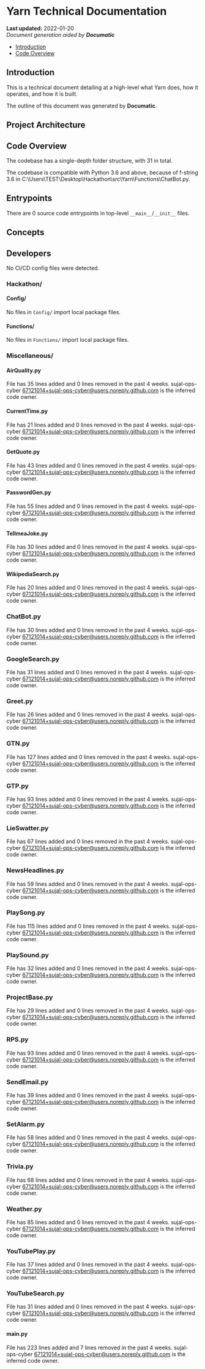 # Yarn Technical Documentation

**Last updated:** 2022-01-20\
_Document generation aided by **Documatic**_

<SHORT PROJECT DESCRIPTION>

* [Introduction](#introduction)
* [Code Overview](#code-overview)

## Introduction

This is a technical document detailing
        at a high-level
        what Yarn does, how it operates,
        and how it is built.

The outline of this document was generated
        by **Documatic**.
<!---Documatic-section-group: arch-start--->


## Project Architecture


<!---Documatic-section-group: arch-end--->

<!---Documatic-section-group: helloworld-start--->


## Code Overview

The codebase has a single-depth folder structure, with 31 in total.
<!---Documatic-section-helloworld: setup-start--->
The codebase is compatible with Python 3.6 and above, because of f-string 3.6 in C:\Users\TEST\Desktop\Hackathon\src\Yarn\Functions\ChatBot.py.




<!---Documatic-section-helloworld: setup-end--->

<!---Documatic-section-helloworld: entrypoints-start--->


## Entrypoints

There are 0 source code entrypoints in top-level `__main__`/`__init__` files.


<!---Documatic-section-helloworld: entrypoints-end--->

<!---Documatic-section-group: concept-start--->
## Concepts
<!---Documatic-section-group: concept-end--->

<!---Documatic-section-group: helloworld-end--->

<!---Documatic-section-group: dev-start--->


## Developers
<!---Documatic-section-dev: setup-start--->





<!---Documatic-section-dev: setup-end--->

<!---Documatic-section-dev: ci-start--->
No CI/CD config files were detected.


<!---Documatic-section-dev: ci-end--->

<!---Documatic-section-group: dev-end--->

### **Hackathon/**

#### Config/

No files in `Config/` import local package files.

#### Functions/

No files in `Functions/` import local package files.

### Miscellaneous/

<!---Documatic-section-file: src\Yarn\Functions\Miscellaneous\AirQuality.py--->

#### AirQuality.py


File has 35 lines added and 0 lines removed
                in the past 4 weeks. sujal-ops-cyber <67121014+sujal-ops-cyber@users.noreply.github.com> is the inferred code owner.


<!---Documatic-section-file: src\Yarn\Functions\Miscellaneous\CurrentTime.py--->

#### CurrentTime.py


File has 21 lines added and 0 lines removed
                in the past 4 weeks. sujal-ops-cyber <67121014+sujal-ops-cyber@users.noreply.github.com> is the inferred code owner.


<!---Documatic-section-file: src\Yarn\Functions\Miscellaneous\GetQuote.py--->

#### GetQuote.py


File has 43 lines added and 0 lines removed
                in the past 4 weeks. sujal-ops-cyber <67121014+sujal-ops-cyber@users.noreply.github.com> is the inferred code owner.


<!---Documatic-section-file: src\Yarn\Functions\Miscellaneous\PasswordGen.py--->

#### PasswordGen.py


File has 55 lines added and 0 lines removed
                in the past 4 weeks. sujal-ops-cyber <67121014+sujal-ops-cyber@users.noreply.github.com> is the inferred code owner.


<!---Documatic-section-file: src\Yarn\Functions\Miscellaneous\TellmeaJoke.py--->

#### TellmeaJoke.py


File has 30 lines added and 0 lines removed
                in the past 4 weeks. sujal-ops-cyber <67121014+sujal-ops-cyber@users.noreply.github.com> is the inferred code owner.


<!---Documatic-section-file: src\Yarn\Functions\Miscellaneous\WikipediaSearch.py--->

#### WikipediaSearch.py


File has 20 lines added and 0 lines removed
                in the past 4 weeks. sujal-ops-cyber <67121014+sujal-ops-cyber@users.noreply.github.com> is the inferred code owner.


<!---Documatic-section-file: src\Yarn\Functions\ChatBot.py--->

### ChatBot.py


File has 30 lines added and 0 lines removed
                in the past 4 weeks. sujal-ops-cyber <67121014+sujal-ops-cyber@users.noreply.github.com> is the inferred code owner.


<!---Documatic-section-file: src\Yarn\Functions\GoogleSearch.py--->

### GoogleSearch.py


File has 31 lines added and 0 lines removed
                in the past 4 weeks. sujal-ops-cyber <67121014+sujal-ops-cyber@users.noreply.github.com> is the inferred code owner.


<!---Documatic-section-file: src\Yarn\Functions\Greet.py--->

### Greet.py


File has 26 lines added and 0 lines removed
                in the past 4 weeks. sujal-ops-cyber <67121014+sujal-ops-cyber@users.noreply.github.com> is the inferred code owner.


<!---Documatic-section-file: src\Yarn\Functions\GTN.py--->

### GTN.py


File has 127 lines added and 0 lines removed
                in the past 4 weeks. sujal-ops-cyber <67121014+sujal-ops-cyber@users.noreply.github.com> is the inferred code owner.


<!---Documatic-section-file: src\Yarn\Functions\GTP.py--->

### GTP.py


File has 93 lines added and 0 lines removed
                in the past 4 weeks. sujal-ops-cyber <67121014+sujal-ops-cyber@users.noreply.github.com> is the inferred code owner.


<!---Documatic-section-file: src\Yarn\Functions\LieSwatter.py--->

### LieSwatter.py


File has 67 lines added and 0 lines removed
                in the past 4 weeks. sujal-ops-cyber <67121014+sujal-ops-cyber@users.noreply.github.com> is the inferred code owner.


<!---Documatic-section-file: src\Yarn\Functions\NewsHeadlines.py--->

### NewsHeadlines.py


File has 59 lines added and 0 lines removed
                in the past 4 weeks. sujal-ops-cyber <67121014+sujal-ops-cyber@users.noreply.github.com> is the inferred code owner.


<!---Documatic-section-file: src\Yarn\Functions\PlaySong.py--->

### PlaySong.py


File has 115 lines added and 0 lines removed
                in the past 4 weeks. sujal-ops-cyber <67121014+sujal-ops-cyber@users.noreply.github.com> is the inferred code owner.


<!---Documatic-section-file: src\Yarn\Functions\PlaySound.py--->

### PlaySound.py


File has 32 lines added and 0 lines removed
                in the past 4 weeks. sujal-ops-cyber <67121014+sujal-ops-cyber@users.noreply.github.com> is the inferred code owner.


<!---Documatic-section-file: src\Yarn\Functions\ProjectBase.py--->

### ProjectBase.py


File has 29 lines added and 0 lines removed
                in the past 4 weeks. sujal-ops-cyber <67121014+sujal-ops-cyber@users.noreply.github.com> is the inferred code owner.


<!---Documatic-section-file: src\Yarn\Functions\RPS.py--->

### RPS.py


File has 93 lines added and 0 lines removed
                in the past 4 weeks. sujal-ops-cyber <67121014+sujal-ops-cyber@users.noreply.github.com> is the inferred code owner.


<!---Documatic-section-file: src\Yarn\Functions\SendEmail.py--->

### SendEmail.py


File has 39 lines added and 0 lines removed
                in the past 4 weeks. sujal-ops-cyber <67121014+sujal-ops-cyber@users.noreply.github.com> is the inferred code owner.


<!---Documatic-section-file: src\Yarn\Functions\SetAlarm.py--->

### SetAlarm.py


File has 58 lines added and 0 lines removed
                in the past 4 weeks. sujal-ops-cyber <67121014+sujal-ops-cyber@users.noreply.github.com> is the inferred code owner.


<!---Documatic-section-file: src\Yarn\Functions\Trivia.py--->

### Trivia.py


File has 68 lines added and 0 lines removed
                in the past 4 weeks. sujal-ops-cyber <67121014+sujal-ops-cyber@users.noreply.github.com> is the inferred code owner.


<!---Documatic-section-file: src\Yarn\Functions\Weather.py--->

### Weather.py


File has 85 lines added and 0 lines removed
                in the past 4 weeks. sujal-ops-cyber <67121014+sujal-ops-cyber@users.noreply.github.com> is the inferred code owner.


<!---Documatic-section-file: src\Yarn\Functions\YouTubePlay.py--->

### YouTubePlay.py


File has 37 lines added and 0 lines removed
                in the past 4 weeks. sujal-ops-cyber <67121014+sujal-ops-cyber@users.noreply.github.com> is the inferred code owner.


<!---Documatic-section-file: src\Yarn\Functions\YouTubeSearch.py--->

### YouTubeSearch.py


File has 31 lines added and 0 lines removed
                in the past 4 weeks. sujal-ops-cyber <67121014+sujal-ops-cyber@users.noreply.github.com> is the inferred code owner.


<!---Documatic-section-file: src\Yarn\main.py--->

#### main.py


File has 223 lines added and 7 lines removed
                in the past 4 weeks. sujal-ops-cyber <67121014+sujal-ops-cyber@users.noreply.github.com> is the inferred code owner.
